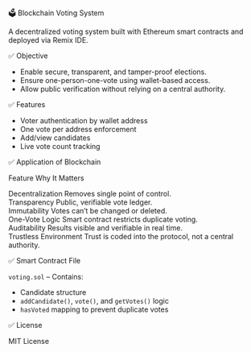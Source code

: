 🗳️ Blockchain Voting System

A decentralized voting system built with Ethereum smart contracts and deployed via Remix IDE.


 ✅ Objective

- Enable secure, transparent, and tamper-proof elections.
- Ensure one-person-one-vote using wallet-based access.
- Allow public verification without relying on a central authority.



 ✅ Features

- Voter authentication by wallet address
- One vote per address enforcement
- Add/view candidates
- Live vote count tracking


✅ Application of Blockchain
 
 Feature                Why It Matters                                              

 Decentralization       Removes single point of control.                            
 Transparency           Public, verifiable vote ledger.                             
 Immutability           Votes can’t be changed or deleted.                          
 One-Vote Logic         Smart contract restricts duplicate voting.                  
 Auditability           Results visible and verifiable in real time.                
 Trustless Environment  Trust is coded into the protocol, not a central authority. 
 

 ✅ Smart Contract File

`voting.sol` – Contains:
- Candidate structure
- `addCandidate()`, `vote()`, and `getVotes()` logic
- `hasVoted` mapping to prevent duplicate votes



 ✅ License

MIT License
